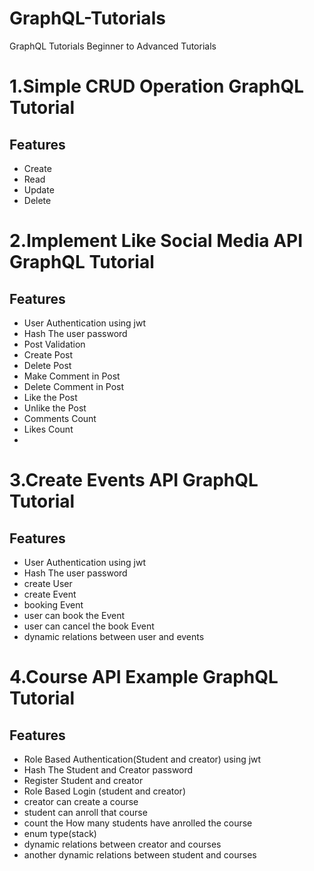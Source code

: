 # GraphQL-Tutorials
GraphQL Tutorials Beginner to Advanced Tutorials

# 1.Simple CRUD Operation GraphQL Tutorial
## Features
- Create
- Read
- Update
- Delete

# 2.Implement Like Social Media API GraphQL Tutorial
## Features
- User Authentication using jwt
- Hash The user password
- Post Validation
- Create Post
- Delete Post
- Make Comment in Post
- Delete Comment in Post
- Like the Post
- Unlike the Post
- Comments Count
- Likes Count
- 
# 3.Create Events API GraphQL Tutorial
## Features
- User Authentication using jwt
- Hash The user password
- create User
- create Event
- booking Event
- user can book the Event
- user can cancel the book Event
- dynamic relations between user and events

# 4.Course API Example GraphQL Tutorial
## Features
- Role Based Authentication(Student and creator) using jwt
- Hash The Student and Creator password
- Register Student and creator
- Role Based Login (student and creator)
- creator can create a course
- student can anroll that course
- count the How many students have anrolled the course
- enum type(stack)
- dynamic relations between creator and courses
- another dynamic relations between student and courses